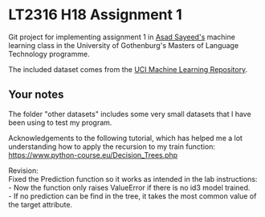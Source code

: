 # LT2316 H18 Assignment 1

Git project for implementing assignment 1 in [Asad Sayeed's](https://asayeed.github.io) machine learning class in the University of Gothenburg's Masters
of Language Technology programme.

The included dataset comes from the [UCI Machine Learning Repository](https://archive.ics.uci.edu/ml/datasets/Balance+Scale).

## Your notes

The folder "other datasets" includes some very small datasets that I have been using to test my program.

Acknowledgements to the following tutorial, which has helped me a lot understanding how to apply the recursion to my train function:\
    https://www.python-course.eu/Decision_Trees.php


Revision:\
    Fixed the Prediction function so it works as intended in the lab instructions:\
        - Now the function only raises ValueError if there is no id3 model trained.\
        - If no prediction can be find in the tree, it takes the most common value of the target attribute.